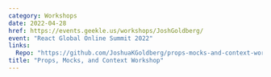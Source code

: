 ```yaml
---
category: Workshops
date: 2022-04-28
href: https://events.geekle.us/workshops/JoshGoldberg/
event: "React Global Online Summit 2022"
links:
  Repo: "https://github.com/JoshuaKGoldberg/props-mocks-and-context-workshop"
title: "Props, Mocks, and Context Workshop"
---
```

